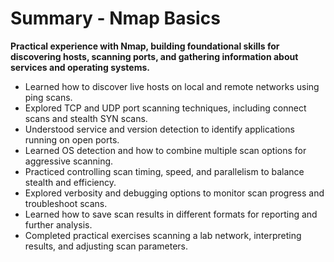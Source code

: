 # Summary - Nmap Basics

**Practical experience with Nmap, building foundational skills for discovering hosts, scanning ports, and gathering information about services and operating systems.**

- Learned how to discover live hosts on local and remote networks using ping scans.
- Explored TCP and UDP port scanning techniques, including connect scans and stealth SYN scans.
- Understood service and version detection to identify applications running on open ports.
- Learned OS detection and how to combine multiple scan options for aggressive scanning.
- Practiced controlling scan timing, speed, and parallelism to balance stealth and efficiency.
- Explored verbosity and debugging options to monitor scan progress and troubleshoot scans.
- Learned how to save scan results in different formats for reporting and further analysis.
- Completed practical exercises scanning a lab network, interpreting results, and adjusting scan parameters.

